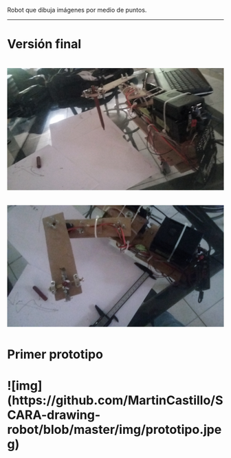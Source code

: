 Robot que dibuja imágenes por medio de puntos.<br>
<hr>
<h1> Versión final <h1>

![img](https://github.com/MartinCastillo/SCARA-drawing-robot/blob/master/img/final1.jpeg)

![img](https://github.com/MartinCastillo/SCARA-drawing-robot/blob/master/img/final2.jpeg)

<h1> Primer prototipo <h1>
![img](https://github.com/MartinCastillo/SCARA-drawing-robot/blob/master/img/prototipo.jpeg)
